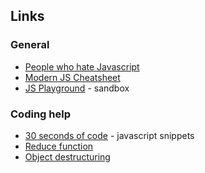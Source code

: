 ## Links

### General
* [People who hate Javascript](https://zachholman.com/posts/javacript-haters)
* [Modern JS Cheatsheet](https://github.com/mbeaudru/modern-js-cheatsheet)
* [JS Playground](https://stephengrider.github.io/JSPlaygrounds) - sandbox

### Coding help
* [30 seconds of code](https://github.com/Chalarangelo/30-seconds-of-code) - javascript snippets
* [Reduce function](https://codeburst.io/learn-understand-javascripts-reduce-function-b2b0406efbdc)
* [Object destructuring](https://dev.to/sarah_chima/object-destructuring-in-es6-3fm)
